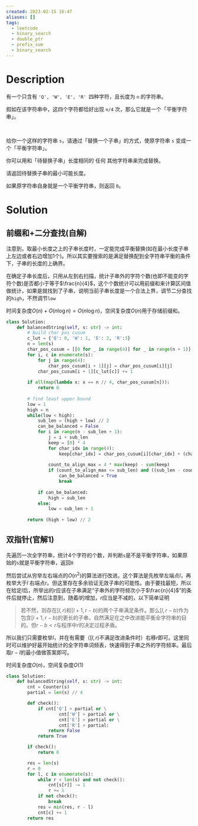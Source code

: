 ```yaml
---
created: 2023-02-15 16:47
aliases: []
tags:
  - leetcode 
  - binary_search 
  - double_ptr
  - prefix_sum 
  - binary_search 
---
```


# Description

有一个只含有 `'Q', 'W', 'E', 'R' `四种字符，且长度为 `n` 的字符串。

假如在该字符串中，这四个字符都恰好出现 `n/4` 次，那么它就是一个「平衡字符串」。

 

给你一个这样的字符串 `s`，请通过「替换一个子串」的方式，使原字符串 `s` 变成一个「平衡字符串」。

你可以用和「待替换子串」长度相同的 任何 其他字符串来完成替换。

请返回待替换子串的最小可能长度。

如果原字符串自身就是一个平衡字符串，则返回 `0`。

# Solution

## 前缀和+二分查找(自解)

注意到，取最小长度之上的子串长度时，一定能完成平衡替换(如在最小长度子串上左边或者右边增加1个)。所以其实要搜索的是满足替换配到全字符串平衡的条件下，子串的长度的上确界。

在确定子串长度后，只用从左到右扫描，统计子串外的字符个数(也即不能变的字符个数)是否都小于等于$\frac{n}{4}$，这个个数统计可以用前缀和来计算区间值做统计，如果是就找到了子串，说明当前子串长度是一个合法上界，调节二分查找的`high`，不然调节`low`

时间复杂度$O(n) + O(n\log n) = O(n\log n)$，空间复杂度$O(n)$用于存储前缀和。

```python
class Solution:
    def balancedString(self, s: str) -> int:
        # build char pos cusum
        c_lut = {'Q': 0, 'W': 1, 'E': 2, 'R':3}
        n = len(s)
        char_pos_cusum = [[0 for _ in range(4)] for _ in range(n + 1)]
        for i, c in enumerate(s):
            for j in range(4):
                char_pos_cusum[i + 1][j] = char_pos_cusum[i][j]
            char_pos_cusum[i + 1][c_lut[c]] += 1
        
        if all(map(lambda x: x == n // 4, char_pos_cusum[n])):
            return 0
        
        # find least upper bound 
        low = 1
        high = n
        while(low < high):
            sub_len = (high + low) // 2
            can_be_balanced = False
            for i in range(n - sub_len + 1):
                j = i + sub_len
                keep = [0] * 4
                for char_idx in range(4):
                    keep[char_idx] = char_pos_cusum[i][char_idx] + (char_pos_cusum[n][char_idx] - char_pos_cusum[j][char_idx])
                
                count_to_align_max = 4 * max(keep) - sum(keep)
                if (count_to_align_max <= sub_len) and ((sub_len - count_to_align_max) % 4 == 0):
                    can_be_balanced = True
                    break
            
            if can_be_balanced:
                high = sub_len
            else:
                low = sub_len + 1
        
        return (high + low) // 2
```

## 双指针(官解1)

先遍历一次全字符串，统计4个字符的个数，并判断`s`是不是平衡字符串，如果原始的`s`就是平衡字符串，返回`0`

然后尝试从穷举左右端点的$O(n^2)$的算法进行改进。这个算法是先枚举左端点$l$，再枚举大于$l$ 右端点$r$。但这里存在多余验证无效子串的可能性。由于要找最短，所以在给定$l$后，所举出的$r$应该在子串满足“子串外的字符频次小于$\frac{n}{4}$”的条件后就停止，然后注意到，随着$l$的增加，$r$应当是不减的，以下简单证明

> 若不然，则存在$[l, r)$和$[l + 1, r - b)$的两个子串满足条件。那么$[l, r - b)$作为包含$[l + 1, r - b)$的更长的子串，自然满足在之中改进能平衡全字符串的目的。但$r - b <r$与程序中$r$的决定过程矛盾。

所以我们只需要枚举$l$，并在有需要（$[l, r)$不满足改进条件时）右移$r$即可。这里同时可以维护好最开始统计的全字符串词频表，快速得到子串之外的字符频率。最后取$r - l$的最小值做答案即可。

时间复杂度$O(n)$，空间复杂度$O(1)$

```python
class Solution:
    def balancedString(self, s: str) -> int:
        cnt = Counter(s)
        partial = len(s) // 4

        def check():
            if cnt['Q'] > partial or \
                    cnt['W'] > partial or \
                    cnt['E'] > partial or \
                    cnt['R'] > partial:
                return False
            return True

        if check():
            return 0

        res = len(s)
        r = 0
        for l, c in enumerate(s):
            while r < len(s) and not check():
                cnt[s[r]] -= 1
                r += 1
            if not check():
                break
            res = min(res, r - l)
            cnt[c] += 1
        return res
```


